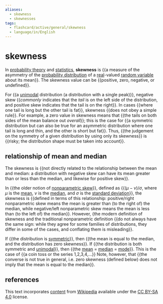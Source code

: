 ```yaml
---
aliases:
  - skewness
  - skewnesses
tags:
  - flashcard/active/general/skewness
  - language/in/English
---
```


# skewness

In [probability theory](probability%20theory.md) and [statistics](statistics.md), __skewness__ is {{a measure of the asymmetry of the [probability distribution](probability%20distribution.md) of a [real](real%20number.md)-valued [random variable](random%20variable.md) about its mean}}. The skewness value can be {{positive, zero, negative, or undefined}}. <!--SR:!2024-09-19,15,290!2024-09-21,17,290-->

For {{a [unimodal](unimodality.md) distribution (a distribution with a single peak)}}, negative skew {{_commonly_ indicates that the _tail_ is on the left side of the distribution, and positive skew indicates that the tail is on the right}}. In cases {{where one tail is long but the other tail is fat}}, skewness {{does not obey a simple rule}}. For example, a zero value in skewness means that {{the tails on both sides of the mean balance out _overall_}}; this is the case for {{a symmetric distribution but can also be true for an asymmetric distribution where one tail is long and thin, and the other is short but fat}}. Thus, {{the judgement on the symmetry of a given distribution by using only its skewness}} is {{risky; the distribution shape must be taken into account}}. <!--SR:!2024-09-17,13,290!2024-09-18,14,290!2024-09-19,15,290!2024-09-15,11,270!2024-09-18,14,290!2024-09-19,15,290!2024-09-18,14,290!2024-09-17,13,290-->

## relationship of mean and median

The skewness is {{not directly related to the relationship between the mean and median: a distribution with negative skew can have its mean greater than or less than the median, and likewise for positive skew}}. <!--SR:!2024-09-20,16,290-->

In {{the older notion of [nonparametric skew](nonparametric%20skew.md)}}, defined as {{$(\mu -\nu )/\sigma ,$ where $\mu$ is the [mean](mean.md), $\nu$ is the [median](median.md), and $\sigma$ is the [standard deviation](standard%20deviation.md)}}, the skewness is {{defined in terms of this relationship: positive/right nonparametric skew means the mean is greater than (to the right of) the median, while negative/left nonparametric skew means the mean is less than (to the left of) the median}}. However, {the modern definition of skewness and the traditional nonparametric definition {{do not always have the same sign: while they agree for some families of distributions, they differ in some of the cases, and conflating them is misleading}}. <!--SR:!2024-09-21,17,290!2024-09-20,16,290!2024-10-03,23,270!2024-09-17,13,290-->

If {{the distribution is [symmetric](symmetric%20probability%20distribution.md)}}, then {{the mean is equal to the median, and the distribution has zero skewness}}. If {{the distribution is both symmetric and [unimodal](unimodality.md#unimodal%20probability%20distribution)}}, then {{the [mean](mean.md) = [median](median.md) = [mode](mode%20(statistics).md)}}. This is the case of {{a coin toss or the series 1,2,3,4,...}} Note, however, that {{the converse is not true in general, i.e. zero skewness (defined below) does not imply that the mean is equal to the median}}. <!--SR:!2024-09-19,15,290!2024-09-21,17,290!2024-09-17,13,290!2024-09-21,17,290!2024-09-20,16,290!2024-09-18,14,290-->

## references

This text incorporates [content](https://en.wikipedia.org/wiki/skewness) from [Wikipedia](Wikipedia.md) available under the [CC BY-SA 4.0](https://creativecommons.org/licenses/by-sa/4.0/) license.
